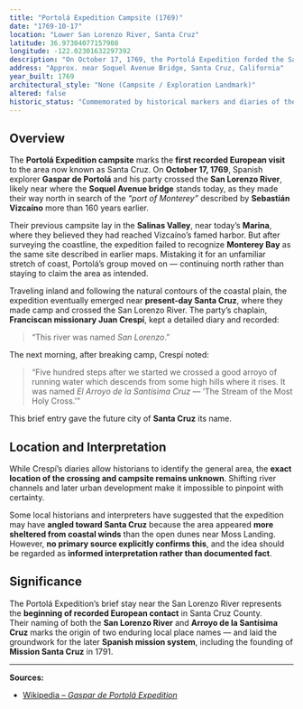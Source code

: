 ```yaml
---
title: "Portolá Expedition Campsite (1769)"
date: "1769-10-17"
location: "Lower San Lorenzo River, Santa Cruz"
latitude: 36.97304077157908
longitude: -122.02301632297392
description: "On October 17, 1769, the Portolá Expedition forded the San Lorenzo River and camped nearby, marking the first recorded European presence in what is now Santa Cruz."
address: "Approx. near Soquel Avenue Bridge, Santa Cruz, California"
year_built: 1769
architectural_style: "None (Campsite / Exploration Landmark)"
altered: false
historic_status: "Commemorated by historical markers and diaries of the Portolá Expedition"
---
```


## Overview

The **Portolá Expedition campsite** marks the **first recorded European visit** to the area now known as Santa Cruz. On **October 17, 1769**, Spanish explorer **Gaspar de Portolá** and his party crossed the **San Lorenzo River**, likely near where the **Soquel Avenue bridge** stands today, as they made their way north in search of the _“port of Monterey”_ described by **Sebastián Vizcaíno** more than 160 years earlier.

Their previous campsite lay in the **Salinas Valley**, near today’s **Marina**, where they believed they had reached Vizcaíno’s famed harbor. But after surveying the coastline, the expedition failed to recognize **Monterey Bay** as the same site described in earlier maps. Mistaking it for an unfamiliar stretch of coast, Portolá’s group moved on — continuing north rather than staying to claim the area as intended.

Traveling inland and following the natural contours of the coastal plain, the expedition eventually emerged near **present-day Santa Cruz**, where they made camp and crossed the San Lorenzo River. The party’s chaplain, **Franciscan missionary Juan Crespí**, kept a detailed diary and recorded:

> “This river was named _San Lorenzo_.”

The next morning, after breaking camp, Crespí noted:

> “Five hundred steps after we started we crossed a good arroyo of running water which descends from some high hills where it rises. It was named _El Arroyo de la Santísima Cruz_ — ‘The Stream of the Most Holy Cross.’”

This brief entry gave the future city of **Santa Cruz** its name.

## Location and Interpretation

While Crespí’s diaries allow historians to identify the general area, the **exact location of the crossing and campsite remains unknown**. Shifting river channels and later urban development make it impossible to pinpoint with certainty.

Some local historians and interpreters have suggested that the expedition may have **angled toward Santa Cruz** because the area appeared **more sheltered from coastal winds** than the open dunes near Moss Landing.  
However, **no primary source explicitly confirms this**, and the idea should be regarded as **informed interpretation rather than documented fact**.

## Significance

The Portolá Expedition’s brief stay near the San Lorenzo River represents the **beginning of recorded European contact** in Santa Cruz County.  
Their naming of both the **San Lorenzo River** and **Arroyo de la Santísima Cruz** marks the origin of two enduring local place names — and laid the groundwork for the later **Spanish mission system**, including the founding of **Mission Santa Cruz** in 1791.

---

**Sources:**

- [Wikipedia – _Gaspar de Portolá Expedition_](https://en.wikipedia.org/wiki/Gaspar_de_Portol%C3%A1)
